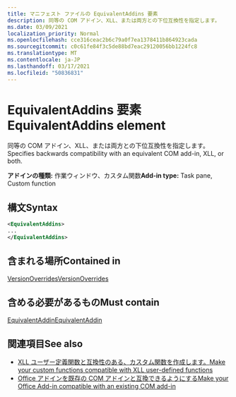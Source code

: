 ```yaml
---
title: マニフェスト ファイルの EquivalentAddins 要素
description: 同等の COM アドイン、XLL、または両方との下位互換性を指定します。
ms.date: 03/09/2021
localization_priority: Normal
ms.openlocfilehash: cce316ceac2b6c79a0f7ea1378411b864923cada
ms.sourcegitcommit: c0c61fe84f3c5de88bd7eac29120056bb1224fc8
ms.translationtype: MT
ms.contentlocale: ja-JP
ms.lasthandoff: 03/17/2021
ms.locfileid: "50836831"
---
```

# <a name="equivalentaddins-element"></a><span data-ttu-id="954b4-103">EquivalentAddins 要素</span><span class="sxs-lookup"><span data-stu-id="954b4-103">EquivalentAddins element</span></span>

<span data-ttu-id="954b4-104">同等の COM アドイン、XLL、または両方との下位互換性を指定します。</span><span class="sxs-lookup"><span data-stu-id="954b4-104">Specifies backwards compatibility with an equivalent COM add-in, XLL, or both.</span></span>

<span data-ttu-id="954b4-105">**アドインの種類:** 作業ウィンドウ、カスタム関数</span><span class="sxs-lookup"><span data-stu-id="954b4-105">**Add-in type:** Task pane, Custom function</span></span>

## <a name="syntax"></a><span data-ttu-id="954b4-106">構文</span><span class="sxs-lookup"><span data-stu-id="954b4-106">Syntax</span></span>

```XML
<EquivalentAddins>
...  
</EquivalentAddins>  
```

## <a name="contained-in"></a><span data-ttu-id="954b4-107">含まれる場所</span><span class="sxs-lookup"><span data-stu-id="954b4-107">Contained in</span></span>

[<span data-ttu-id="954b4-108">VersionOverrides</span><span class="sxs-lookup"><span data-stu-id="954b4-108">VersionOverrides</span></span>](versionoverrides.md)

## <a name="must-contain"></a><span data-ttu-id="954b4-109">含める必要があるもの</span><span class="sxs-lookup"><span data-stu-id="954b4-109">Must contain</span></span>

[<span data-ttu-id="954b4-110">EquivalentAddin</span><span class="sxs-lookup"><span data-stu-id="954b4-110">EquivalentAddin</span></span>](equivalentaddin.md)

## <a name="see-also"></a><span data-ttu-id="954b4-111">関連項目</span><span class="sxs-lookup"><span data-stu-id="954b4-111">See also</span></span>

- [<span data-ttu-id="954b4-112">XLL ユーザー定義関数と互換性のある、カスタム関数を作成します。</span><span class="sxs-lookup"><span data-stu-id="954b4-112">Make your custom functions compatible with XLL user-defined functions</span></span>](../../excel/make-custom-functions-compatible-with-xll-udf.md)
- [<span data-ttu-id="954b4-113">Office アドインを既存の COM アドインと互換できるようにする</span><span class="sxs-lookup"><span data-stu-id="954b4-113">Make your Office Add-in compatible with an existing COM add-in</span></span>](../../develop/make-office-add-in-compatible-with-existing-com-add-in.md)